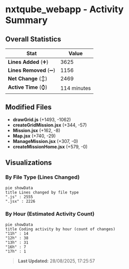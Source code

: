# nxtqube_webapp - Activity Summary 

## Overall Statistics

| Stat                   | Value                                                             |
| ---------------------- | ----------------------------------------------------------------- |
| **Lines Added** (➕)   | 3625                                          |
| **Lines Removed** (➖) | 1156                                        |
| **Net Change** (↕)    | 2469                |
| **Active Time** (⌚)   | 114 minutes |


## Modified Files
- **drawGrid.js** (+1493, -1062)
- **createGridMission.jsx** (+344, -57)
- **Mission.jsx** (+162, -8)
- **Map.jsx** (+740, -29)
- **ManageMission.jsx** (+307, -0)
- **createMissionHome.jsx** (+579, -0)

## Visualizations

### By File Type (Lines Changed)

```mermaid
pie showData
title Lines changed by file type
".js" : 2555
".jsx" : 2226
```

### By Hour (Estimated Activity Count)

```mermaid
pie showData
title Coding activity by hour (count of changes)
"11h" : 14
"12h" : 38
"13h" : 31
"16h" : 7
"17h" : 1
```


> **Last Updated:** 28/08/2025, 17:25:57